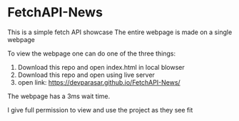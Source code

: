 # FetchAPI-News

This is a simple fetch API showcase
The entire webpage is made on a single webpage

To view the webpage one can do one of the three things:
1. Download this repo and open index.html in local blowser
2. Download this repo and open using live server
3. open link:  https://devparasar.github.io/FetchAPI-News/

The webpage has a 3ms wait time.

I give full permission to view and use the project as they see fit
